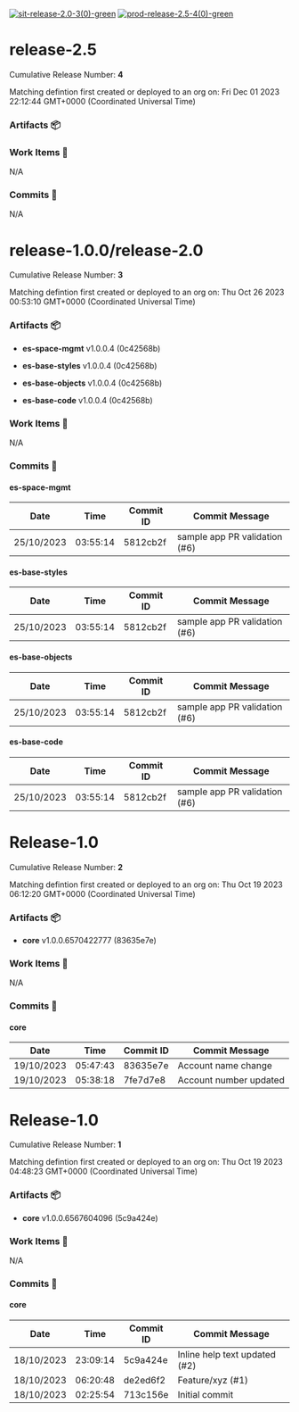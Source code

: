[![sit-release-2.0-3(0)-green](https://img.shields.io/static/v1?label=sit&message=release-2.0-3(0)&color=green)](#a433f1804f9cfbb18e03546aeb4659eb1e932b1d) [![prod-release-2.5-4(0)-green](https://img.shields.io/static/v1?label=prod&message=release-2.5-4(0)&color=green)](#c1259b14d7c7dbf9a207173a2b96d0e0729859c6) 
<a id=c1259b14d7c7dbf9a207173a2b96d0e0729859c6></a>
# release-2.5
 Cumulative Release Number: <b>4</b> 

Matching defintion first created or deployed to an org on: Fri Dec 01 2023 22:12:44 GMT+0000 (Coordinated Universal Time)
 ### Artifacts :package:
### Work Items :gem:
N/A

### Commits :book:
N/A

<a id=a433f1804f9cfbb18e03546aeb4659eb1e932b1d></a>
# release-1.0.0/release-2.0
 Cumulative Release Number: <b>3</b> 

Matching defintion first created or deployed to an org on: Thu Oct 26 2023 00:53:10 GMT+0000 (Coordinated Universal Time)
 ### Artifacts :package:
- **es-space-mgmt**     v1.0.0.4 (0c42568b)

- **es-base-styles**     v1.0.0.4 (0c42568b)

- **es-base-objects**     v1.0.0.4 (0c42568b)

- **es-base-code**     v1.0.0.4 (0c42568b)

### Work Items :gem:
N/A

### Commits :book:

#### es-space-mgmt
| Date       | Time     | Commit ID | Commit Message                |
| ---------- | -------- | --------- | ----------------------------- |
| 25/10/2023 | 03:55:14 | 5812cb2f  | sample app PR validation (#6) |

#### es-base-styles
| Date       | Time     | Commit ID | Commit Message                |
| ---------- | -------- | --------- | ----------------------------- |
| 25/10/2023 | 03:55:14 | 5812cb2f  | sample app PR validation (#6) |

#### es-base-objects
| Date       | Time     | Commit ID | Commit Message                |
| ---------- | -------- | --------- | ----------------------------- |
| 25/10/2023 | 03:55:14 | 5812cb2f  | sample app PR validation (#6) |

#### es-base-code
| Date       | Time     | Commit ID | Commit Message                |
| ---------- | -------- | --------- | ----------------------------- |
| 25/10/2023 | 03:55:14 | 5812cb2f  | sample app PR validation (#6) |

<a id=0aeeebfc1f85c2bf0f90e258c5329229281fa5c8></a>
# Release-1.0
 Cumulative Release Number: <b>2</b> 

Matching defintion first created or deployed to an org on: Thu Oct 19 2023 06:12:20 GMT+0000 (Coordinated Universal Time)
 ### Artifacts :package:
- **core**     v1.0.0.6570422777 (83635e7e)

### Work Items :gem:
N/A

### Commits :book:

#### core
| Date       | Time     | Commit ID | Commit Message         |
| ---------- | -------- | --------- | ---------------------- |
| 19/10/2023 | 05:47:43 | 83635e7e  | Account name change    |
| 19/10/2023 | 05:38:18 | 7fe7d7e8  | Account number updated |

<a id=b09f56b567685fef4b1a59f8f1db182c6ee27215></a>
# Release-1.0
 Cumulative Release Number: <b>1</b> 

Matching defintion first created or deployed to an org on: Thu Oct 19 2023 04:48:23 GMT+0000 (Coordinated Universal Time)
 ### Artifacts :package:
- **core**     v1.0.0.6567604096 (5c9a424e)

### Work Items :gem:
N/A

### Commits :book:

#### core
| Date       | Time     | Commit ID | Commit Message                |
| ---------- | -------- | --------- | ----------------------------- |
| 18/10/2023 | 23:09:14 | 5c9a424e  | Inline help text updated (#2) |
| 18/10/2023 | 06:20:48 | de2ed6f2  | Feature/xyz (#1)              |
| 18/10/2023 | 02:25:54 | 713c156e  | Initial commit                |
